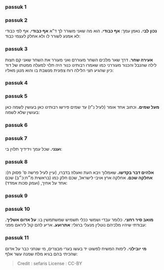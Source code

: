 
### passuk 1

### passuk 2
<b>נכון לבי.</b> נאמן עמך:
<b>אף כבודי.</b> הוא מה שאני משורר לך ד"א <b>אף כבודי.</b> אף לפי כבודי לא אמנע לשורר לו ולא אחלק לעצמי כבוד:

### passuk 3
<b>אעירה שחר.</b> דרך שאר מלכים השחר מעוררם ואני מעורר את השחר שאני קם חצות לילה שהנבל והכנור מעוררני כמו שאמרו רבותינו כנור היה תלוי למעלה ממטתו של דוד כיון שהגיע חצי הלילה רוח צפונית מנשבת בו והוא מנגן מאליו:

### passuk 4

### passuk 5
<b>מעל שמים.</b> וכתוב אחד אומר (לעיל נ"ז) עד שמים פירשו רבותינו כאן בעושין לשמה כאן בעושין שלא לשמה:

### passuk 6

### passuk 7
<b>וענני.</b> שכל עמך וידידיך תלוין בי:

### passuk 8
<b>אלהים דבר בקדשו.</b> שאמלוך ויבא העת ואעלוז בדברו, (עיין לעיל פרשה ס' פסוק ח):
<b>אחלקה שכם.</b> אחלקה ארץ אויבי לישראל, שכם חלק כמו (בראשית מ״ח:כ״ב) שכם אחד על אחיך, (ועמק סכות אמדד):

### passuk 9

### passuk 10
<b>מואב סיר רחצי.</b> כלומר עבדי ושמשי ככלי תשמיש שמשתמשין בו:
<b>על אדום אשליך.</b> עבודתי שיהיו מלכיהם נוטלין מנעלי ברגלי:
<b>אתרועע.</b> אריע להם קול ליראם מפני:

### passuk 11
<b>מי יובילני.</b> לימות המשיח לפשוט יד בעשו בערי מבצרים, מי שנחני כבר על אדום שהכיתי בהם בגיא מלח שמנה עשר אלף:

>Credit : sefaris
>License : CC-BY